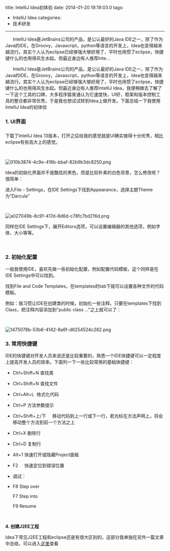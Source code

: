 title: IntelliJ Idea初体验
date: 2014-01-20 19:19:03.0
tags:
- IntelliJ Idea
categories:
- 技术研发

---

      IntelliJ Idea是JetBrains公司的产品，是公认最好的Java IDE之一，除了作为Java的IDE，在Groovy，Javascript，python等语言的开发上，Idea也变得越来越流行。其实个人认为eclipse已经够强大够好用了，平时也用惯了eclipse，快捷键什么的也用得风生水起。但最近身边有人推荐Inte...

<!-- more -->

      IntelliJ Idea是JetBrains公司的产品，是公认最好的Java IDE之一，除了作为Java的IDE，在Groovy，Javascript，python等语言的开发上，Idea也变得越来越流行。其实个人认为eclipse已经够强大够好用了，平时也用惯了eclipse，快捷键什么的也用得风生水起。但最近身边有人推荐IntelliJ Idea，我便稍微去了解了一下这个工具的口碑，大多程序猿普通认为它速度快，UI好，框架和版本控制工具的整合都非常优秀，于是我也想试试转到Idea上做开发。下面总结一下我使用IntelliJ Idea的初体验

  


### **1. UI界面**    ###

下载了IntelliJ Idea 13版本，打开之后给我的感觉就是UI确实做得十分优秀，相比eclipse有些高大上的感觉。

 

![010b3874-4c9e-416b-bbaf-82b9b3dc8250.png][]  


Idea的初始化界面并不是酷炫的黑色，而是比较朴素的白色背景，怎么修改呢？很简单：

进入File - Settings，在IDE Settings下找到Appearance，选择主题Theme为“Darcula”

 

![a027049b-8c91-417d-8d6d-c78fc7bd216d.png][]  


同样在IDE Settings下，展开Editors选项，可以设置编辑器的其他选项，例如字体、大小等等。

 

  


### **2. 初始化配置** ###

一般我使用IDE，喜欢先做一些初始化配置，例如配置代码模板，这个同样是在IDE Settings中可以找到。

找到File and Code Templates，在templates的tab下就可以设置各种文件的代码模板。

例如：我习惯让IDE在创建类的时候，初始化一些注释。只要在templates下找到Class，把注释内容添加到"public class ..."之上就可以了：

 

![1475078b-53b6-4142-8a6f-d6254524c282.png][]  


### **3. 常用快捷键** ###

IDE的快捷键对开发人员来说还是比较重要的，熟悉一个IDE快捷键可以一定程度上提高开发人员的效率。下面列一下一些比较常用的基础快捷键：

 *  Ctrl+Shift+N 查找类
 *  Ctrl+Shift+N 查找文件 
 *  Ctrl+Alt+L  格式化代码  
 *  Ctrl+P 方法参数提示 
 *  Ctrl+Shift+上/下     移动代码到上一行或下一行，若光标在方法声明上，将会移动整个方法到前一个方法之上
 *  Ctrl+X 删除行
 *  Ctrl+D 复制行
 *  Alt+1 快速打开或隐藏Project面板
 *  F2     快速定位到错误位置
 *  调试：
 *  F8 Step over
    
    F7 Step into
    
    F9 Resume

 

**4. 创建J2EE工程**

Idea下常见J2EE工程和eclipse还是有很大区别的，这部分我单独在另外一篇文章中总结，可以进入[这里][Link 1]查看  



[010b3874-4c9e-416b-bbaf-82b9b3dc8250.png]: http://www.charlestech.org/xheditor_img/20140120/010b3874-4c9e-416b-bbaf-82b9b3dc8250.png
[a027049b-8c91-417d-8d6d-c78fc7bd216d.png]: http://www.charlestech.org/xheditor_img/20140120/a027049b-8c91-417d-8d6d-c78fc7bd216d.png
[1475078b-53b6-4142-8a6f-d6254524c282.png]: http://www.charlestech.org/xheditor_img/20140120/1475078b-53b6-4142-8a6f-d6254524c282.png
[Link 1]: http://www.charlestech.org/view_article.shtml?uid=ZWEXSDARQC60